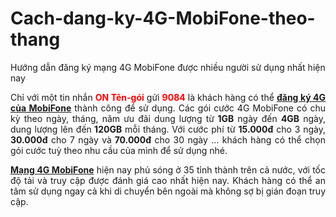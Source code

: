 # Cach-dang-ky-4G-MobiFone-theo-thang
Hướng dẫn đăng ký mạng 4G MobiFone được nhiều người sử dụng nhất hiện nay
<p style="text-align: justify;">Chỉ với một tin nhắn <span style="color: #ff0000;"><strong>ON Tên-gói</strong></span> gửi <span style="color: #ff0000;"><strong>9084</strong></span> là khách hàng có thể <a href="https://3gmobifones.com/cach-dang-ky-4g-mobifone"><span style="text-decoration: underline;"><strong>đăng ký 4G của MobiFone</strong></span></a> thành công để sử dụng. Các gói cước 4G MobiFone có chu kỳ theo ngày, tháng, năm ưu đãi dung lượng từ<strong> 1GB</strong> ngày đến <strong>4GB</strong> ngày, dung lượng lên đến<strong> 120GB</strong> mỗi tháng. Với cước phí từ <strong>15.000đ</strong> cho 3 ngày, <strong>30.000đ</strong> cho 7 ngày và<strong> 70.000đ</strong> cho 30 ngày ... khách hàng có thể chọn gói cước tuỳ theo nhu cầu của mình để sử dụng nhé.</p>
<p style="text-align: justify;"><a href="https://3gmobifones.com/cach-dang-ky-4g-mobifone"><strong>Mạng 4G MobiFone</strong></a> hiện nay phủ sóng ở 35 tỉnh thành trên cả nước, với tốc độ tải và truy cập được đánh giá cao nhất hiện nay. Khách hàng có thể an tâm sử dụng ngay cả khi di chuyển bên ngoài mà không sợ bị gián đoạn truy cập.</p>
